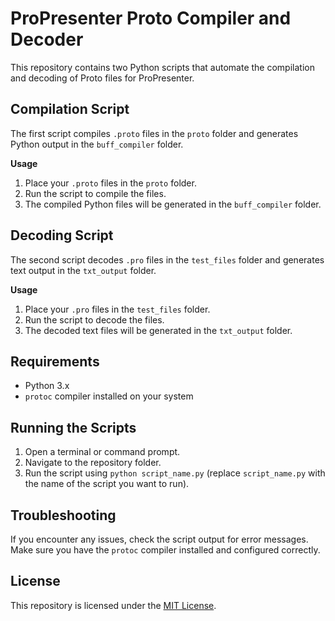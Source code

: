 **ProPresenter Proto Compiler and Decoder**
==========================================

This repository contains two Python scripts that automate the compilation and decoding of Proto files for ProPresenter.

**Compilation Script**
---------------------

The first script compiles `.proto` files in the `proto` folder and generates Python output in the `buff_compiler` folder.

**Usage**

1. Place your `.proto` files in the `proto` folder.
2. Run the script to compile the files.
3. The compiled Python files will be generated in the `buff_compiler` folder.

**Decoding Script**
-----------------

The second script decodes `.pro` files in the `test_files` folder and generates text output in the `txt_output` folder.

**Usage**

1. Place your `.pro` files in the `test_files` folder.
2. Run the script to decode the files.
3. The decoded text files will be generated in the `txt_output` folder.

**Requirements**
---------------

* Python 3.x
* `protoc` compiler installed on your system

**Running the Scripts**
---------------------

1. Open a terminal or command prompt.
2. Navigate to the repository folder.
3. Run the script using `python script_name.py` (replace `script_name.py` with the name of the script you want to run).

**Troubleshooting**
-----------------

If you encounter any issues, check the script output for error messages. Make sure you have the `protoc` compiler installed and configured correctly.

**License**
-------

This repository is licensed under the [MIT License](https://opensource.org/licenses/MIT).